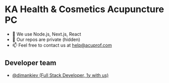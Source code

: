 # KA Health & Cosmetics Acupuncture PC
- 👀 We use Node.js, Next.js, React
- 🌱 Our repos are private (hidden)
- 📫 Feel free to contact us at help@acuprof.com

## Developer team
- [@dimankiev (Full Stack Developer, 1y with us)](https://github.com/dimankiev)
<!---
acuprof/acuprof is a ✨ special ✨ repository because its `README.md` (this file) appears on your GitHub profile.
You can click the Preview link to take a look at your changes.
--->
